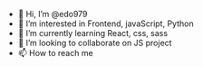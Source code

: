 - 👋 Hi, I’m @edo979
- 👀 I’m interested in Frontend, javaScript, Python
- 🌱 I’m currently learning React, css, sass
- 💞️ I’m looking to collaborate on JS project
- 📫 How to reach me 

<!---
edo979/edo979 is a ✨ special ✨ repository because its `README.md` (this file) appears on your GitHub profile.
You can click the Preview link to take a look at your changes.
--->
